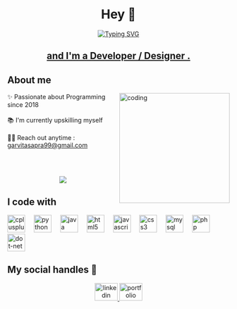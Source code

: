  <h1 align="center">Hey 👋</h1>

 <p align="center">
<a href="https://git.io/typing-svg"><img src="https://readme-typing-svg.demolab.com?font=Georgia&weight=900&pause=900&size=40&color=042D5E&width=500&height=60&lines=++My+name+is+Garvita+Sapra" alt="Typing SVG" />
<h2 align="center"> and I'm a Developer / Designer .</h2></a></p>
<h2 align="left">About me</h2>
<img align="right" src="https://media.giphy.com/media/v1.Y2lkPTc5MGI3NjExbm02ZTR4MWFsNThzbW93OGNkOHJ1OWkxYXpibzFiMDIyMnh3N3d4ZSZlcD12MV9pbnRlcm5hbF9naWZfYnlfaWQmY3Q9Zw/ZSZTGUtpQr0u7cfveB/giphy.gif" alt="coding" width="250">
<p align="left">
 ✨ Passionate about Programming since 2018<br><br>
 📚 I'm currently upskilling myself <br><br>
 🙋‍♀️ Reach out anytime : <a  href="mailto:garvitasapra99@gmail.com" >garvitasapra99@gmail.com</a><br><br>
</p>
<br>
 
<p align="center">
	<a href="https://github.com/Bouaskaoun">
		<img src="https://readme-typing-svg.herokuapp.com/?lines=Shopify+and+Wordpress+Expert;Frontend+Developer;Cpp%20|%20Python%20|%20C;Full+Stack+Developer;Next+Enthusiast;Cyber+Security%20|%20Data+Science%20|%20Java;Always%20Learning%20;Always%20developing%20my%20skills&center=true&width=400&height=45">
	</a>
</p>

<h2 align="left">I code with</h2>

<div align="left">
  <img src="https://cdn.jsdelivr.net/gh/devicons/devicon/icons/cplusplus/cplusplus-original.svg" height="40" alt="cplusplus logo"  />
  <img width="12" />
  <img src="https://cdn.jsdelivr.net/gh/devicons/devicon/icons/python/python-original.svg" height="40" alt="python logo"  />
  <img width="12" />
  <img src="https://cdn.jsdelivr.net/gh/devicons/devicon/icons/java/java-original.svg" height="40" alt="java logo"  />
  <img width="12" />
  <img src="https://cdn.jsdelivr.net/gh/devicons/devicon/icons/html5/html5-original.svg" height="40" alt="html5 logo"  />
  <img width="12" />
  <img src="https://cdn.jsdelivr.net/gh/devicons/devicon/icons/javascript/javascript-original.svg" height="40" alt="javascript logo"  />
  <img width="12" />
  <img src="https://cdn.jsdelivr.net/gh/devicons/devicon/icons/css3/css3-original.svg" height="40" alt="css3 logo"  />
  <img width="12" />
  <img src="https://cdn.jsdelivr.net/gh/devicons/devicon/icons/mysql/mysql-original.svg" height="40" alt="mysql logo"  />
  <img width="12" />
  <img src="https://cdn.jsdelivr.net/gh/devicons/devicon/icons/php/php-original.svg" height="40" alt="php logo"  />
  <img width="12" />
  <img src="https://cdn.jsdelivr.net/gh/devicons/devicon/icons/dot-net/dot-net-original.svg" height="40" alt="dot-net logo"  />
</div>

<h2 align="left">My social handles 👾</h2>

<div align="center">
  <a href="https://www.linkedin.com/in/garvita-sapra-6904981a9/" target="_blank">
  <img src="https://raw.githubusercontent.com/maurodesouza/profile-readme-generator/master/src/assets/icons/social/linkedin/default.svg" width="52" height="40" alt="linkedin logo"  />
  </a>
  <a href="https://garvita-portfolio.my.canva.site/portfolio" target="_blank">
    <img src="https://raw.githubusercontent.com/maurodesouza/profile-readme-generator/master/src/assets/icons/social/linktree/default.svg" width="52" height="40" alt="portfolio logo"  />
  </a>
</div>

###
